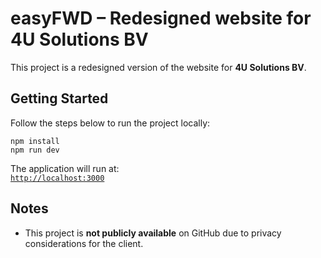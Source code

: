 # easyFWD – Redesigned website for 4U Solutions BV

This project is a redesigned version of the website for **4U Solutions BV**.

## Getting Started

Follow the steps below to run the project locally:

```
npm install
npm run dev
```

The application will run at:  
[`http://localhost:3000`](http://localhost:3000)

## Notes

- This project is **not publicly available** on GitHub due to privacy considerations for the client.